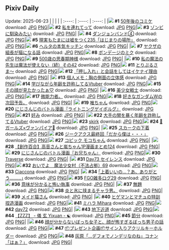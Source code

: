 ## Pixiv Daily
Update: 2025-06-23
|      |      |      |
| :----: | :----: | :----: |
|![](https://pixiv.microyu.workers.dev/c/240x480/img-master/img/2025/06/22/03/58/06/131799736_p0_master1200.jpg) **#1** [50年後のコミケ](https://www.pixiv.net/artworks/131799736) download: [JPG](https://pixiv.microyu.workers.dev/img-original/img/2025/06/22/03/58/06/131799736_p0.jpg) [PNG](https://pixiv.microyu.workers.dev/img-original/img/2025/06/22/03/58/06/131799736_p0.png)|![](https://pixiv.microyu.workers.dev/c/240x480/img-master/img/2025/06/22/15/50/29/131847411_p0_master1200.jpg) **#2** [私を連れてって](https://www.pixiv.net/artworks/131847411) download: [JPG](https://pixiv.microyu.workers.dev/img-original/img/2025/06/22/15/50/29/131847411_p0.jpg) [PNG](https://pixiv.microyu.workers.dev/img-original/img/2025/06/22/15/50/29/131847411_p0.png)|![](https://pixiv.microyu.workers.dev/c/240x480/img-master/img/2025/06/21/01/43/58/131788382_p0_master1200.jpg) **#3** [ゾンビに馴染みたい](https://www.pixiv.net/artworks/131788382) download: [JPG](https://pixiv.microyu.workers.dev/img-original/img/2025/06/21/01/43/58/131788382_p0.jpg) [PNG](https://pixiv.microyu.workers.dev/img-original/img/2025/06/21/01/43/58/131788382_p0.png)|
|![](https://pixiv.microyu.workers.dev/c/240x480/img-master/img/2025/06/21/13/34/23/131802074_p0_master1200.jpg) **#4** [ダンジョンバンド④](https://www.pixiv.net/artworks/131802074) download: [JPG](https://pixiv.microyu.workers.dev/img-original/img/2025/06/21/13/34/23/131802074_p0.jpg) [PNG](https://pixiv.microyu.workers.dev/img-original/img/2025/06/21/13/34/23/131802074_p0.png)|![](https://pixiv.microyu.workers.dev/c/240x480/img-master/img/2025/06/22/18/05/42/131851769_p0_master1200.jpg) **#5** [現実もたまには嘘をつく235「はじまりの場所」](https://www.pixiv.net/artworks/131851769) download: [JPG](https://pixiv.microyu.workers.dev/img-original/img/2025/06/22/18/05/42/131851769_p0.jpg) [PNG](https://pixiv.microyu.workers.dev/img-original/img/2025/06/22/18/05/42/131851769_p0.png)|![](https://pixiv.microyu.workers.dev/c/240x480/img-master/img/2025/06/21/20/45/13/131815462_p0_master1200.jpg) **#6** [ヘルタの本気キッチン](https://www.pixiv.net/artworks/131815462) download: [JPG](https://pixiv.microyu.workers.dev/img-original/img/2025/06/21/20/45/13/131815462_p0.jpg) [PNG](https://pixiv.microyu.workers.dev/img-original/img/2025/06/21/20/45/13/131815462_p0.png)|
|![](https://pixiv.microyu.workers.dev/c/240x480/img-master/img/2025/06/22/12/00/28/131840847_p0_master1200.jpg) **#7** [ヤクザの組長が猫になる話](https://www.pixiv.net/artworks/131840847) download: [JPG](https://pixiv.microyu.workers.dev/img-original/img/2025/06/22/12/00/28/131840847_p0.jpg) [PNG](https://pixiv.microyu.workers.dev/img-original/img/2025/06/22/12/00/28/131840847_p0.png)|![](https://pixiv.microyu.workers.dev/c/240x480/img-master/img/2025/06/21/00/00/22/131784405_p0_master1200.jpg) **#8** [ボンデージのミク](https://www.pixiv.net/artworks/131784405) download: [JPG](https://pixiv.microyu.workers.dev/img-original/img/2025/06/21/00/00/22/131784405_p0.jpg) [PNG](https://pixiv.microyu.workers.dev/img-original/img/2025/06/21/00/00/22/131784405_p0.png)|![](https://pixiv.microyu.workers.dev/c/240x480/img-master/img/2025/06/22/11/14/53/131839485_p0_master1200.jpg) **#9** [500歳の思春期神様](https://www.pixiv.net/artworks/131839485) download: [JPG](https://pixiv.microyu.workers.dev/img-original/img/2025/06/22/11/14/53/131839485_p0.jpg) [PNG](https://pixiv.microyu.workers.dev/img-original/img/2025/06/22/11/14/53/131839485_p0.png)|
|![](https://pixiv.microyu.workers.dev/c/240x480/img-master/img/2025/06/21/00/01/10/131784599_p0_master1200.jpg) **#10** [私の魔法の先生は魔法が使えない（続）その42](https://www.pixiv.net/artworks/131784599) download: [JPG](https://pixiv.microyu.workers.dev/img-original/img/2025/06/21/00/01/10/131784599_p0.jpg) [PNG](https://pixiv.microyu.workers.dev/img-original/img/2025/06/21/00/01/10/131784599_p0.png)|![](https://pixiv.microyu.workers.dev/c/240x480/img-master/img/2025/06/21/00/18/56/131785540_p0_master1200.jpg) **#11** [とりぷるさま〜](https://www.pixiv.net/artworks/131785540) download: [JPG](https://pixiv.microyu.workers.dev/img-original/img/2025/06/21/00/18/56/131785540_p0.jpg) [PNG](https://pixiv.microyu.workers.dev/img-original/img/2025/06/21/00/18/56/131785540_p0.png)|![](https://pixiv.microyu.workers.dev/c/240x480/img-master/img/2025/06/21/12/11/16/131800103_p0_master1200.jpg) **#12** [「押し入れ」と会話をしてはイケナイ理由](https://www.pixiv.net/artworks/131800103) download: [JPG](https://pixiv.microyu.workers.dev/img-original/img/2025/06/21/12/11/16/131800103_p0.jpg) [PNG](https://pixiv.microyu.workers.dev/img-original/img/2025/06/21/12/11/16/131800103_p0.png)|
|![](https://pixiv.microyu.workers.dev/c/240x480/img-master/img/2025/06/21/06/00/07/131792596_p0_master1200.jpg) **#13** [個人メモ：胸の側面の立体感](https://www.pixiv.net/artworks/131792596) download: [JPG](https://pixiv.microyu.workers.dev/img-original/img/2025/06/21/06/00/07/131792596_p0.jpg) [PNG](https://pixiv.microyu.workers.dev/img-original/img/2025/06/21/06/00/07/131792596_p0.png)|![](https://pixiv.microyu.workers.dev/c/240x480/img-master/img/2025/06/21/21/10/39/131816786_p0_master1200.jpg) **#14** [学びながら年齢を詐称してるVtuber](https://www.pixiv.net/artworks/131816786) download: [JPG](https://pixiv.microyu.workers.dev/img-original/img/2025/06/21/21/10/39/131816786_p0.jpg) [PNG](https://pixiv.microyu.workers.dev/img-original/img/2025/06/21/21/10/39/131816786_p0.png)|![](https://pixiv.microyu.workers.dev/c/240x480/img-master/img/2025/06/21/19/46/33/131812969_p0_master1200.jpg) **#15** [その顔が見たかったぁ♡](https://www.pixiv.net/artworks/131812969) download: [JPG](https://pixiv.microyu.workers.dev/img-original/img/2025/06/21/19/46/33/131812969_p0.jpg) [PNG](https://pixiv.microyu.workers.dev/img-original/img/2025/06/21/19/46/33/131812969_p0.png)|
|![](https://pixiv.microyu.workers.dev/c/240x480/img-master/img/2025/06/22/17/13/22/131850065_p0_master1200.jpg) **#16** [美少女戦士](https://www.pixiv.net/artworks/131850065) download: [JPG](https://pixiv.microyu.workers.dev/img-original/img/2025/06/22/17/13/22/131850065_p0.jpg) [PNG](https://pixiv.microyu.workers.dev/img-original/img/2025/06/22/17/13/22/131850065_p0.png)|![](https://pixiv.microyu.workers.dev/c/240x480/img-master/img/2025/06/21/19/45/51/131812250_p0_master1200.jpg) **#17** [微能力者。](https://www.pixiv.net/artworks/131812250) download: [JPG](https://pixiv.microyu.workers.dev/img-original/img/2025/06/21/19/45/51/131812250_p0.jpg) [PNG](https://pixiv.microyu.workers.dev/img-original/img/2025/06/21/19/45/51/131812250_p0.png)|![](https://pixiv.microyu.workers.dev/c/240x480/img-master/img/2025/06/21/10/26/06/131797435_p0_master1200.jpg) **#18** [好きなガンダムWの次回予告。](https://www.pixiv.net/artworks/131797435) download: [JPG](https://pixiv.microyu.workers.dev/img-original/img/2025/06/21/10/26/06/131797435_p0.jpg) [PNG](https://pixiv.microyu.workers.dev/img-original/img/2025/06/21/10/26/06/131797435_p0.png)|
|![](https://pixiv.microyu.workers.dev/c/240x480/img-master/img/2025/06/21/00/03/06/131784819_p0_master1200.jpg) **#19** [唯ちゃん](https://www.pixiv.net/artworks/131784819) download: [JPG](https://pixiv.microyu.workers.dev/img-original/img/2025/06/21/00/03/06/131784819_p0.jpg) [PNG](https://pixiv.microyu.workers.dev/img-original/img/2025/06/21/00/03/06/131784819_p0.png)|![](https://pixiv.microyu.workers.dev/c/240x480/img-master/img/2025/06/21/21/31/28/131817707_p0_master1200.jpg) **#20** [にじさんじのバトル漫画『ライトニングゲイボルグ』](https://www.pixiv.net/artworks/131817707) download: [JPG](https://pixiv.microyu.workers.dev/img-original/img/2025/06/21/21/31/28/131817707_p0.jpg) [PNG](https://pixiv.microyu.workers.dev/img-original/img/2025/06/21/21/31/28/131817707_p0.png)|![](https://pixiv.microyu.workers.dev/c/240x480/img-master/img/2025/06/21/18/33/38/131810485_p0_master1200.jpg) **#21** [好み](https://www.pixiv.net/artworks/131810485) download: [JPG](https://pixiv.microyu.workers.dev/img-original/img/2025/06/21/18/33/38/131810485_p0.jpg) [PNG](https://pixiv.microyu.workers.dev/img-original/img/2025/06/21/18/33/38/131810485_p0.png)|
|![](https://pixiv.microyu.workers.dev/c/240x480/img-master/img/2025/06/22/21/21/12/131860202_p0_master1200.jpg) **#22** [大手の闇を暴く年齢を詐称してるVtuber](https://www.pixiv.net/artworks/131860202) download: [JPG](https://pixiv.microyu.workers.dev/img-original/img/2025/06/22/21/21/12/131860202_p0.jpg) [PNG](https://pixiv.microyu.workers.dev/img-original/img/2025/06/22/21/21/12/131860202_p0.png)|![](https://pixiv.microyu.workers.dev/c/240x480/img-master/img/2025/06/21/01/26/25/131787908_p0_master1200.jpg) **#23** [skirk](https://www.pixiv.net/artworks/131787908) download: [JPG](https://pixiv.microyu.workers.dev/img-original/img/2025/06/21/01/26/25/131787908_p0.jpg) [PNG](https://pixiv.microyu.workers.dev/img-original/img/2025/06/21/01/26/25/131787908_p0.png)|![](https://pixiv.microyu.workers.dev/c/240x480/img-master/img/2025/06/22/00/08/15/131824944_p0_master1200.jpg) **#24** [🦇ガールズ×ヴァンパイア🦇](https://www.pixiv.net/artworks/131824944) download: [JPG](https://pixiv.microyu.workers.dev/img-original/img/2025/06/22/00/08/15/131824944_p0.jpg) [PNG](https://pixiv.microyu.workers.dev/img-original/img/2025/06/22/00/08/15/131824944_p0.png)|
|![](https://pixiv.microyu.workers.dev/c/240x480/img-master/img/2025/06/22/00/00/23/131824273_p0_master1200.jpg) **#25** [スカークの下着](https://www.pixiv.net/artworks/131824273) download: [JPG](https://pixiv.microyu.workers.dev/img-original/img/2025/06/22/00/00/23/131824273_p0.jpg) [PNG](https://pixiv.microyu.workers.dev/img-original/img/2025/06/22/00/00/23/131824273_p0.png)|![](https://pixiv.microyu.workers.dev/c/240x480/img-master/img/2025/06/21/07/16/22/131793815_p0_master1200.jpg) **#26** [ジークアクス最終回「だから僕は・・・」](https://www.pixiv.net/artworks/131793815) download: [JPG](https://pixiv.microyu.workers.dev/img-original/img/2025/06/21/07/16/22/131793815_p0.jpg) [PNG](https://pixiv.microyu.workers.dev/img-original/img/2025/06/21/07/16/22/131793815_p0.png)|![](https://pixiv.microyu.workers.dev/c/240x480/img-master/img/2025/06/21/21/08/38/131816687_p0_master1200.jpg) **#27** [コピック モコちゃん](https://www.pixiv.net/artworks/131816687) download: [JPG](https://pixiv.microyu.workers.dev/img-original/img/2025/06/21/21/08/38/131816687_p0.jpg) [PNG](https://pixiv.microyu.workers.dev/img-original/img/2025/06/21/21/08/38/131816687_p0.png)|
|![](https://pixiv.microyu.workers.dev/c/240x480/img-master/img/2025/06/21/00/01/11/131784601_p0_master1200.jpg) **#28** [【創作百合】高音さんと嵐ちゃん1P漫画まとめ124](https://www.pixiv.net/artworks/131784601) download: [JPG](https://pixiv.microyu.workers.dev/img-original/img/2025/06/21/00/01/11/131784601_p0.jpg) [PNG](https://pixiv.microyu.workers.dev/img-original/img/2025/06/21/00/01/11/131784601_p0.png)|![](https://pixiv.microyu.workers.dev/c/240x480/img-master/img/2025/06/22/22/49/54/131864548_p0_master1200.jpg) **#29** [にじさんじのバトル漫画『お兄ちゃん』](https://www.pixiv.net/artworks/131864548) download: [JPG](https://pixiv.microyu.workers.dev/img-original/img/2025/06/22/22/49/54/131864548_p0.jpg) [PNG](https://pixiv.microyu.workers.dev/img-original/img/2025/06/22/22/49/54/131864548_p0.png)|![](https://pixiv.microyu.workers.dev/c/240x480/img-master/img/2025/06/22/02/27/21/131827185_p0_master1200.jpg) **#30** [Traverse](https://www.pixiv.net/artworks/131827185) download: [JPG](https://pixiv.microyu.workers.dev/img-original/img/2025/06/22/02/27/21/131827185_p0.jpg) [PNG](https://pixiv.microyu.workers.dev/img-original/img/2025/06/22/02/27/21/131827185_p0.png)|
|![](https://pixiv.microyu.workers.dev/c/240x480/img-master/img/2025/06/21/03/33/42/131790586_p0_master1200.jpg) **#31** [Day73 セイレンス](https://www.pixiv.net/artworks/131790586) download: [JPG](https://pixiv.microyu.workers.dev/img-original/img/2025/06/21/03/33/42/131790586_p0.jpg) [PNG](https://pixiv.microyu.workers.dev/img-original/img/2025/06/21/03/33/42/131790586_p0.png)|![](https://pixiv.microyu.workers.dev/c/240x480/img-master/img/2025/06/21/12/00/30/131799719_p0_master1200.jpg) **#32** [おいでよ　魔法少女村（不法占拠）69](https://www.pixiv.net/artworks/131799719) download: [JPG](https://pixiv.microyu.workers.dev/img-original/img/2025/06/21/12/00/30/131799719_p0.jpg) [PNG](https://pixiv.microyu.workers.dev/img-original/img/2025/06/21/12/00/30/131799719_p0.png)|![](https://pixiv.microyu.workers.dev/c/240x480/img-master/img/2025/06/21/01/25/43/131787884_p0_master1200.jpg) **#33** [Ciaccona](https://www.pixiv.net/artworks/131787884) download: [JPG](https://pixiv.microyu.workers.dev/img-original/img/2025/06/21/01/25/43/131787884_p0.jpg) [PNG](https://pixiv.microyu.workers.dev/img-original/img/2025/06/21/01/25/43/131787884_p0.png)|
|![](https://pixiv.microyu.workers.dev/c/240x480/img-master/img/2025/06/22/17/10/50/131849988_p0_master1200.jpg) **#34** [｢上着いいの…？あ、ありがとう………｣](https://www.pixiv.net/artworks/131849988) download: [JPG](https://pixiv.microyu.workers.dev/img-original/img/2025/06/22/17/10/50/131849988_p0.jpg) [PNG](https://pixiv.microyu.workers.dev/img-original/img/2025/06/22/17/10/50/131849988_p0.png)|![](https://pixiv.microyu.workers.dev/c/240x480/img-master/img/2025/06/21/16/05/10/131805974_p0_master1200.jpg) **#35** [FGO雑多ログ29](https://www.pixiv.net/artworks/131805974) download: [JPG](https://pixiv.microyu.workers.dev/img-original/img/2025/06/21/16/05/10/131805974_p0.jpg) [PNG](https://pixiv.microyu.workers.dev/img-original/img/2025/06/21/16/05/10/131805974_p0.png)|![](https://pixiv.microyu.workers.dev/c/240x480/img-master/img/2025/06/22/11/22/49/131839707_p0_master1200.jpg) **#36** [意味が分かると怖い執事](https://www.pixiv.net/artworks/131839707) download: [JPG](https://pixiv.microyu.workers.dev/img-original/img/2025/06/22/11/22/49/131839707_p0.jpg) [PNG](https://pixiv.microyu.workers.dev/img-original/img/2025/06/22/11/22/49/131839707_p0.png)|
|![](https://pixiv.microyu.workers.dev/c/240x480/img-master/img/2025/06/21/03/05/53/131790124_p0_master1200.jpg) **#37** [無題](https://www.pixiv.net/artworks/131790124) download: [JPG](https://pixiv.microyu.workers.dev/img-original/img/2025/06/21/03/05/53/131790124_p0.jpg) [PNG](https://pixiv.microyu.workers.dev/img-original/img/2025/06/21/03/05/53/131790124_p0.png)|![](https://pixiv.microyu.workers.dev/c/240x480/img-master/img/2025/06/22/15/21/28/131846532_p0_master1200.jpg) **#38** [炎と氷に挟まるチャラ男。](https://www.pixiv.net/artworks/131846532) download: [JPG](https://pixiv.microyu.workers.dev/img-original/img/2025/06/22/15/21/28/131846532_p0.jpg) [PNG](https://pixiv.microyu.workers.dev/img-original/img/2025/06/22/15/21/28/131846532_p0.png)|![](https://pixiv.microyu.workers.dev/c/240x480/img-master/img/2025/06/21/22/16/24/131819724_p0_master1200.jpg) **#39** [メイド猫さん](https://www.pixiv.net/artworks/131819724) download: [JPG](https://pixiv.microyu.workers.dev/img-original/img/2025/06/21/22/16/24/131819724_p0.jpg) [PNG](https://pixiv.microyu.workers.dev/img-original/img/2025/06/21/22/16/24/131819724_p0.png)|
|![](https://pixiv.microyu.workers.dev/c/240x480/img-master/img/2025/06/21/21/12/04/131816839_p0_master1200.jpg) **#40** [ヒゲマンとマチュの特訓捏造漫画](https://www.pixiv.net/artworks/131816839) download: [JPG](https://pixiv.microyu.workers.dev/img-original/img/2025/06/21/21/12/04/131816839_p0.jpg) [PNG](https://pixiv.microyu.workers.dev/img-original/img/2025/06/21/21/12/04/131816839_p0.png)|![](https://pixiv.microyu.workers.dev/c/240x480/img-master/img/2025/06/22/12/34/02/131841910_p0_master1200.jpg) **#41** [ミハラ Mihara](https://www.pixiv.net/artworks/131841910) download: [JPG](https://pixiv.microyu.workers.dev/img-original/img/2025/06/22/12/34/02/131841910_p0.jpg) [PNG](https://pixiv.microyu.workers.dev/img-original/img/2025/06/22/12/34/02/131841910_p0.png)|![](https://pixiv.microyu.workers.dev/c/240x480/img-master/img/2025/06/22/01/44/42/131828380_p0_master1200.jpg) **#42** [day72](https://www.pixiv.net/artworks/131828380) download: [JPG](https://pixiv.microyu.workers.dev/img-original/img/2025/06/22/01/44/42/131828380_p0.jpg) [PNG](https://pixiv.microyu.workers.dev/img-original/img/2025/06/22/01/44/42/131828380_p0.png)|
|![](https://pixiv.microyu.workers.dev/c/240x480/img-master/img/2025/06/22/00/06/48/131824876_p0_master1200.jpg) **#43** [地下近道](https://www.pixiv.net/artworks/131824876) download: [JPG](https://pixiv.microyu.workers.dev/img-original/img/2025/06/22/00/06/48/131824876_p0.jpg) [PNG](https://pixiv.microyu.workers.dev/img-original/img/2025/06/22/00/06/48/131824876_p0.png)|![](https://pixiv.microyu.workers.dev/c/240x480/img-master/img/2025/06/21/10/55/57/131798091_p0_master1200.jpg) **#44** [【ZZZ】 - 儀 玄  Yixuan -  ☯](https://www.pixiv.net/artworks/131798091) download: [JPG](https://pixiv.microyu.workers.dev/img-original/img/2025/06/21/10/55/57/131798091_p0.jpg) [PNG](https://pixiv.microyu.workers.dev/img-original/img/2025/06/21/10/55/57/131798091_p0.png)|![](https://pixiv.microyu.workers.dev/c/240x480/img-master/img/2025/06/22/00/00/17/131824231_p0_master1200.jpg) **#45** [節分](https://www.pixiv.net/artworks/131824231) download: [JPG](https://pixiv.microyu.workers.dev/img-original/img/2025/06/22/00/00/17/131824231_p0.jpg) [PNG](https://pixiv.microyu.workers.dev/img-original/img/2025/06/22/00/00/17/131824231_p0.png)|
|![](https://pixiv.microyu.workers.dev/c/240x480/img-master/img/2025/06/21/00/32/33/131786166_p0_master1200.jpg) **#46** [顔が分からないぼっち女子と、顔が怖すぎるぼっち男子の話](https://www.pixiv.net/artworks/131786166) download: [JPG](https://pixiv.microyu.workers.dev/img-original/img/2025/06/21/00/32/33/131786166_p0.jpg) [PNG](https://pixiv.microyu.workers.dev/img-original/img/2025/06/21/00/32/33/131786166_p0.png)|![](https://pixiv.microyu.workers.dev/c/240x480/img-master/img/2025/06/22/12/05/31/131841106_p0_master1200.jpg) **#47** [📦プレゼント企画📦サイン入りアクリルキーホルダー](https://www.pixiv.net/artworks/131841106) download: [JPG](https://pixiv.microyu.workers.dev/img-original/img/2025/06/22/12/05/31/131841106_p0.jpg) [PNG](https://pixiv.microyu.workers.dev/img-original/img/2025/06/22/12/05/31/131841106_p0.png)|![](https://pixiv.microyu.workers.dev/c/240x480/img-master/img/2025/06/21/18/05/48/131809592_p0_master1200.jpg) **#48** [灰原「…デフォでノンデリなのね」コナン「はぁ？」](https://www.pixiv.net/artworks/131809592) download: [JPG](https://pixiv.microyu.workers.dev/img-original/img/2025/06/21/18/05/48/131809592_p0.jpg) [PNG](https://pixiv.microyu.workers.dev/img-original/img/2025/06/21/18/05/48/131809592_p0.png)|
